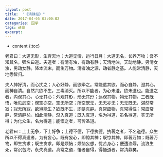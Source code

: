 ```yaml
---
layout: post
title:  "《清静经》"
date: 2017-04-05 03:00:02
categories: 国学
tags: 道家
excerpt: 
---
```


* content
{:toc}


老君曰：大道无形，生育天地；大道无情，运行日月；大道无名，长养万物；吾不知其名，强名曰道。夫道者：有清有浊，有动有静；天清地浊，天动地静。男清女浊，男动女静。降本流末，而生万物。清者浊之源，动者静之基。人能常清静，天地悉皆归。

夫人神好清，而心扰之；人心好静，而欲牵之。常能遣其欲，而心自静，澄其心，而神自清。自然六欲不生，三毒消灭。所以不能者，为心未澄，欲未遣也。能遣之者，内观其心，心无其心；外观其形，形无其形；远观其物，物无其物。三者既悟，唯见於空；观空亦空，空无所空；所空既无，无无亦无；无无既无，湛然常寂；寂无所寂，欲岂能生？欲既不生，即是真静。真常应物，真常得性；常应常静，常清静矣。如此清静，渐入真道；既入真道，名为得道，虽名得道，实无所得；为化众生，名为得道；能悟之者，可传圣道。

老君曰：上士无争，下士好争；上德不德，下德执德。执著之者，不名道德。众生所以不得真道者，为有妄心。既有妄心，即惊其神；既惊其神，即著万物；既著万物，即生贪求；既生贪求，即是烦恼；烦恼妄想，忧苦身心；便遭浊辱，流浪生死，常沉苦海，永失真道。真常之道，悟者自得，得悟道者，常清静矣。





